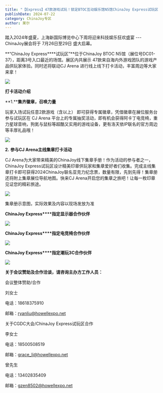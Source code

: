 ```yaml
---
title: "【Express】47款游戏试玩！锁定BTOC互动娱乐馆N5馆ChinaJoy Express试玩区"
publishDate: 2024-07-22
category: ChinaJoy专区
author: 莱尔
---
```


踏入2024年盛夏，上海新国际博览中心下周将迎来科技娱乐狂欢盛宴 --- ChinaJoy展会将于 7月26日至29日 盛大启幕。

**“ChinaJoy Express****试玩区”**位于ChinaJoy BTOC N5馆（展位号DC01-37），距离3号入口最近的场馆。展区内共展示 47款来自海内外游戏团队的游戏产品供玩家体验。同时还将联动CJ Arena 进行线上线下打卡活动，丰富周边等大家来拿！

![](https://ec-net-1251389766.cos.ap-shanghai.myqcloud.com/wp-content/uploads/2024/07/20240722214004163-108x1024.png)

**打卡活动介绍**

**1.****集齐徽章，召唤力量**

玩家入场试玩任意2款游戏（含以上） 即可获得专属徽章，凭借徽章在展位服务台参与试玩区在 CJ Arena 平台上的专属抽奖活动，即有机会获得阿卡丁电竞椅，重力星球音响，狗氮与鼠标等超酷又实用的游戏设备，更有洛天依IP联名的官方周边等丰厚礼品哦！

![](https://ec-net-1251389766.cos.ap-shanghai.myqcloud.com/wp-content/uploads/2024/07/20240722214011424.png)

**2\.** **参与CJ Arena主线集章打卡活动** 

CJ Arena为大家带来精美的ChinaJoy线下集章手册！作为活动的参与者之一，ChinaJoy Express试玩区设计精美印章供玩家和集章爱好者们收集。完成主线集章打卡即可获得2024ChinaJoy联名亚克力纪念票，数量有限，先到先得！集章册还将附上集章展位导航地图。快来CJ Arena开启您的集章之旅吧！让每一枚印章见证您的精彩旅途。

![](https://ec-net-1251389766.cos.ap-shanghai.myqcloud.com/wp-content/uploads/2024/07/20240722214013880.png)

集章册示意图，实际效果及内容以现场发放为准

**ChinaJoy Express****指定显示器合作伙伴**

![](https://ec-net-1251389766.cos.ap-shanghai.myqcloud.com/wp-content/uploads/2024/07/20240722214015329.png)

  
**ChinaJoy Express****指定电竞椅合作伙伴**

![](https://ec-net-1251389766.cos.ap-shanghai.myqcloud.com/wp-content/uploads/2024/07/20240722214018845.png)

  
**ChinaJoy Express****指定潮玩3C合作伙伴**

![](https://ec-net-1251389766.cos.ap-shanghai.myqcloud.com/wp-content/uploads/2024/07/20240722214021390.png)

**关于会议赞助及合作洽谈，请咨询主办方工作人员：**

  
会议整体赞助/合作

刘女士

电话：18618375910

邮箱：[ryanliu@howellexpo.net](mailto:ryanliu@howellexpo.net)

  
  
关于CGDC大会/ChinaJoy Express试玩区合作

李女士

电话：18500508519

邮箱：[grace\_li@howellexpo.net](mailto:grace_li@howellexpo.net)

  
曾先生

电话：13402835409

邮箱：gzen8502@howellexpo.net
